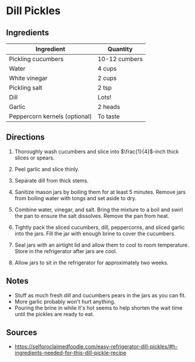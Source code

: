 # Dill Pickles

## Ingredients

| Ingredient | Quantity |
| --- | --- |
| Pickling cucumbers | 10-12 cumbers |
| Water | 4 cups |
| White vinegar | 2 cups |
| Pickling salt | 2 tsp
| Dill | Lots! |
| Garlic | 2 heads | 
| Peppercorn kernels (optional) | To taste |

## Directions

1. Thoroughly wash cucumbers and slice into $\frac{1}{4}$-inch thick slices or spears.

2. Peel garlic and slice thinly.

3. Separate dill from thick stems. 

4. Sanitize mason jars by boiling them for at least 5 minutes. Remove jars from
   boiling water with tongs and set aside to dry.

5. Combine water, vinegar, and salt. Bring the mixture to a boil and swirl the
   pan to ensure the salt dissolves. Remove the pan from heat.

6. Tightly pack the sliced cucumbers, dill, peppercorns, and sliced garlic into
   the jars. Fill the jar with enough brine to cover the cucumbers.

7. Seal jars with an airtight lid and allow them to cool to room temperature.
   Store in the refrigerator after jars are cool.

8. Allow jars to sit in the refrigerator for approximately two weeks.


## Notes

- Stuff as much fresh dill and cucumbers pears in the jars as you can fit.
- More garlic probably won't hurt anything.
- Pouring the brine in while it's hot seems to help shorten the wait time until
  the pickles are ready to eat.

## Sources

- <https://selfproclaimedfoodie.com/easy-refrigerator-dill-pickles/#h-ingredients-needed-for-this-dill-pickle-recipe>
